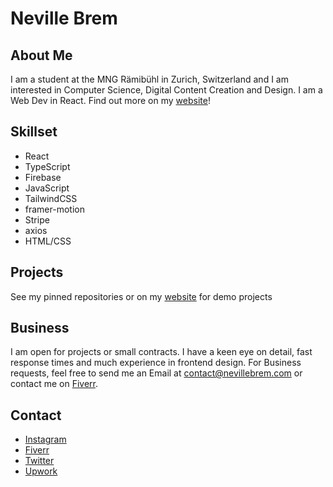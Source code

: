 # Neville Brem
## About Me

I am a student at the MNG Rämibühl in Zurich, Switzerland and I am interested in Computer Science, Digital Content Creation and Design.
I am a Web Dev in React. Find out more on my [website](https://nevillebrem.com)!

## Skillset
- React
- TypeScript
- Firebase
- JavaScript
- TailwindCSS
- framer-motion
- Stripe
- axios
- HTML/CSS

## Projects
See my pinned repositories or on my [website](https://nevillebrem.com) for demo projects

## Business

I am open for projects or small contracts. I have a keen eye on detail, fast response times and much experience in frontend design.
For Business requests, feel free to send me an Email at contact@nevillebrem.com or contact me on [Fiverr](https://fiverr.com/nevthereal).

## Contact
- [Instagram](https://instagram.com/nevillebrem)
- [Fiverr](https://fiverr.com/nevthereal)
- [Twitter](https://twitter.com/BremNeville)
- [Upwork](https://www.upwork.com/freelancers/~01a24589aa24a17b0e)
